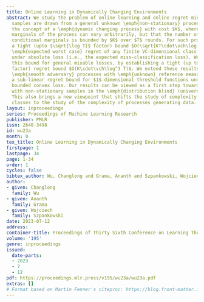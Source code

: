 ```yaml
---
title: Online Learning in Dynamically Changing Environments
abstract: We study the problem of online learning and online regret minimization when
  samples are drawn from a general unknown \emph{non-stationary} process. We introduce
  the concept of a \emph{dynamic changing process} with cost $K$, where the \emph{conditional}
  marginals of the process can vary arbitrarily, but that the number of different
  conditional marginals is bounded by $K$ over $T$ rounds. For such processes we prove
  a tight (upto $\sqrt{\log T}$ factor) bound $O(\sqrt{KT\cdot\vch\log T})$ for the
  \emph{expected worst case} regret of any finite VC-dimensional class $\mathcal{H}$
  under absolute loss (i.e., the expected miss-classification loss). We then improve
  this bound for general mixable losses, by establishing a tight (up to $\log^3 T$
  factor) regret bound $O(K\cdot\vch\log^3 T)$. We extend these results to general
  \emph{smooth adversary} processes with \emph{unknown} reference measure by showing
  a sub-linear regret bound for $1$-dimensional threshold functions under a general
  bounded convex loss. Our results can be viewed as a first step towards regret analysis
  with non-stationary samples in the \emph{distribution blind} (universal) regime.
  This also brings a new viewpoint that shifts the study of complexity of the hypothesis
  classes to the study of the complexity of processes generating data.
layout: inproceedings
series: Proceedings of Machine Learning Research
publisher: PMLR
issn: 2640-3498
id: wu23a
month: 0
tex_title: Online Learning in Dynamically Changing Environments
firstpage: 1
lastpage: 34
page: 1-34
order: 1
cycles: false
bibtex_author: Wu, Changlong and Grama, Ananth and Szpankowski, Wojciech
author:
- given: Changlong
  family: Wu
- given: Ananth
  family: Grama
- given: Wojciech
  family: Szpankowski
date: 2023-07-12
address: 
container-title: Proceedings of Thirty Sixth Conference on Learning Theory
volume: '195'
genre: inproceedings
issued:
  date-parts:
  - 2023
  - 7
  - 12
pdf: https://proceedings.mlr.press/v195/wu23a/wu23a.pdf
extras: []
# Format based on Martin Fenner's citeproc: https://blog.front-matter.io/posts/citeproc-yaml-for-bibliographies/
---
```

